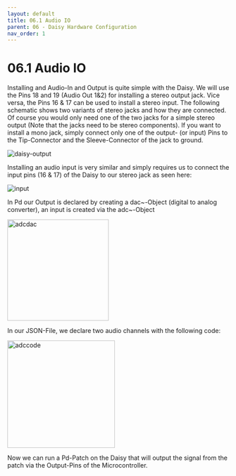 ```yaml
---
layout: default
title: 06.1 Audio IO
parent: 06 - Daisy Hardware Configuration
nav_order: 1
---
```


# 06.1 Audio IO

Installing and Audio-In and Output is quite simple with the Daisy. We will use the Pins 18 and 19 (Audio Out 1&2) for installing a stereo output jack. Vice versa, the Pins 16 & 17 can be used to install a stereo input. The following schematic shows two variants of stereo jacks and how they are connected. Of course you would only need one of the two jacks for a simple stereo output (Note that the jacks need to be stereo components). If you want to install a mono jack, simply connect only one of the output- (or input) Pins to the Tip-Connector and the Sleeve-Connector of the jack to ground.

![daisy-output](https://github.com/user-attachments/assets/df8aa7e4-3f6c-4473-8cf3-afe06d2cd405)

Installing an audio input is very similar and simply requires us to connect the input pins (16 & 17)  of the Daisy to our stereo jack as seen here:

![input](https://github.com/user-attachments/assets/2805afaf-daa3-41de-94f8-77d5480e4f81)

In Pd our Output is declared by creating a dac~-Object (digital to analog converter), an input is created via the adc~-Object

<img width="230" alt="adcdac" src="https://github.com/user-attachments/assets/7ff89289-6b11-4387-8457-a90b1d99d014" />

In our JSON-File, we declare two audio channels with the following code:

<img width="244" alt="adccode" src="https://github.com/user-attachments/assets/e06aa1ca-6153-43b6-be27-811fb7ad2b2e" />

Now we can run a Pd-Patch on the Daisy that will output the signal from the patch via the Output-Pins of the Microcontroller.
